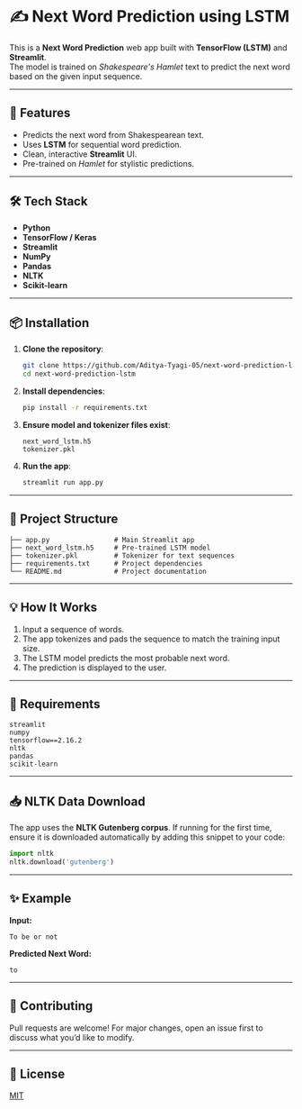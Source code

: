 # ✍️ Next Word Prediction using LSTM 

This is a **Next Word Prediction** web app built with **TensorFlow (LSTM)** and **Streamlit**.  
The model is trained on *Shakespeare's Hamlet* text to predict the next word based on the given input sequence.

---

## 🚀 Features

- Predicts the next word from Shakespearean text.
- Uses **LSTM** for sequential word prediction.
- Clean, interactive **Streamlit** UI.
- Pre-trained on *Hamlet* for stylistic predictions.

---

## 🛠 Tech Stack

- **Python**
- **TensorFlow / Keras**
- **Streamlit**
- **NumPy**
- **Pandas**
- **NLTK**
- **Scikit-learn**

---

## 📦 Installation

1. **Clone the repository**:
   ```bash
   git clone https://github.com/Aditya-Tyagi-05/next-word-prediction-lstm.git
   cd next-word-prediction-lstm
   ```

2. **Install dependencies**:
   ```bash
   pip install -r requirements.txt
   ```

3. **Ensure model and tokenizer files exist**:
   ```
   next_word_lstm.h5
   tokenizer.pkl
   ```

4. **Run the app**:
   ```bash
   streamlit run app.py
   ```

---

## 📁 Project Structure

```
├── app.py                # Main Streamlit app
├── next_word_lstm.h5     # Pre-trained LSTM model
├── tokenizer.pkl         # Tokenizer for text sequences
├── requirements.txt      # Project dependencies
└── README.md             # Project documentation
```

---

## 💡 How It Works

1. Input a sequence of words.
2. The app tokenizes and pads the sequence to match the training input size.
3. The LSTM model predicts the most probable next word.
4. The prediction is displayed to the user.

---

## 📜 Requirements

```
streamlit
numpy
tensorflow==2.16.2
nltk
pandas
scikit-learn
```

---

## 📥 NLTK Data Download

The app uses the **NLTK Gutenberg corpus**. If running for the first time, ensure it is downloaded automatically by adding this snippet to your code:

```python
import nltk
nltk.download('gutenberg')
```

---

## ✨ Example

**Input:**
```
To be or not
```

**Predicted Next Word:**
```
to
```

---

## 🤝 Contributing

Pull requests are welcome! For major changes, open an issue first to discuss what you’d like to modify.

---

## 📄 License

[MIT](https://choosealicense.com/licenses/mit/)
